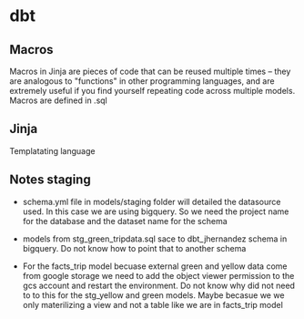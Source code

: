 # dbt

## Macros
Macros in Jinja are pieces of code that can be reused multiple times – they are analogous to "functions" in other programming languages, 
and are extremely useful if you find yourself repeating code across multiple models. Macros are defined in .sql

## Jinja
Templatating language

## Notes staging
- schema.yml file in models/staging folder will detailed the datasource used. In this case we are using bigquery. So we need the project name for the database and the dataset
name for the schema

- models from stg_green_tripdata.sql sace to dbt_jhernandez schema in bigquery. Do not know how to point that to another schema

- For the facts_trip model becuase external green and yellow data come from google storage we need to add the object viewer permission to the gcs account and 
restart the environment. Do not know why did not need to to this for the stg_yellow and green models. Maybe becasue we we only materilizing a view and not a table like
we are in facts_trip model